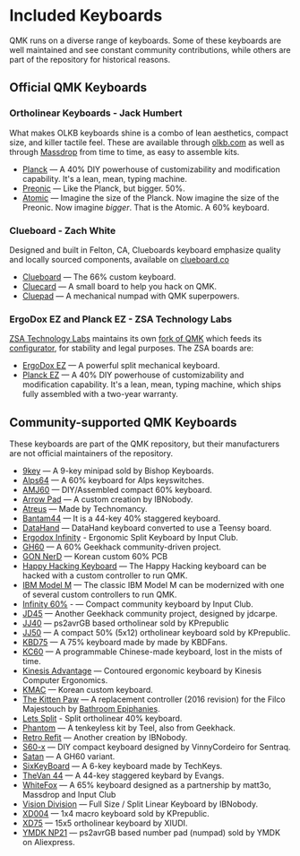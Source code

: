 # Included Keyboards

QMK runs on a diverse range of keyboards. Some of these keyboards are well maintained and see constant community contributions, while others are part of the repository for historical reasons.

## Official QMK Keyboards

### Ortholinear Keyboards - Jack Humbert

What makes OLKB keyboards shine is a combo of lean aesthetics, compact size, and killer tactile feel. These are available through [olkb.com](http://olkb.com) as well as through [Massdrop](http://massdrop.com) from time to time, as easy to assemble kits.

* [Planck](/keyboards/planck/) &mdash; A 40% DIY powerhouse of customizability and modification capability. It's a lean, mean, typing machine.
* [Preonic](/keyboards/preonic/) &mdash; Like the Planck, but bigger. 50%.
* [Atomic](/keyboards/atomic/) &mdash; Imagine the size of the Planck. Now imagine the size of the Preonic. Now imagine _bigger_. That is the Atomic. A 60% keyboard.

### Clueboard - Zach White

Designed and built in Felton, CA, Clueboards keyboard emphasize quality and locally sourced components, available on [clueboard.co](http://clueboard.co)

* [Clueboard](/keyboards/clueboard/66/) &mdash; The 66% custom keyboard.
* [Cluecard](/keyboards/clueboard/card/) &mdash; A small board to help you hack on QMK.
* [Cluepad](/keyboards/clueboard/17/) &mdash; A mechanical numpad with QMK superpowers.

### ErgoDox EZ and Planck EZ - ZSA Technology Labs

[ZSA Technology Labs](https://ergodox-ez.com) maintains its own [fork of QMK](https://github.com/zsa/qmk_firmware) which feeds its [configurator](https://configure.ergodox-ez.com), for stability and legal purposes. The ZSA boards are:

* [ErgoDox EZ](/keyboards/ergodox_ez/) &mdash; A powerful split mechanical keyboard.
* [Planck EZ](/keyboards/planck/ez) &mdash; A 40% DIY powerhouse of customizability and modification capability. It's a lean, mean, typing machine, which ships fully assembled with a two-year warranty.


## Community-supported QMK Keyboards

These keyboards are part of the QMK repository, but their manufacturers are not official maintainers of the repository.

* [9key](/keyboards/9key) &mdash; A 9-key minipad sold by Bishop Keyboards.
* [Alps64](/keyboards/alps64) &mdash; A 60% keyboard for Alps keyswitches.
* [AMJ60](/keyboards/amj60) &mdash; DIY/Assembled compact 60% keyboard.
* [Arrow Pad](/keyboards/handwired/arrow_pad) &mdash; A custom creation by IBNobody.
* [Atreus](/keyboards/atreus) &mdash; Made by Technomancy.
* [Bantam44](/keyboards/bantam44) &mdash; It is a 44-key 40% staggered keyboard.
* [DataHand](/keyboards/handwired/datahand) &mdash; DataHand keyboard converted to use a Teensy board.
* [Ergodox Infinity](/keyboards/ergodox_infinity) - Ergonomic Split Keyboard by Input Club.
* [GH60](/keyboards/gh60) &mdash; A 60% Geekhack community-driven project.
* [GON NerD](/keyboards/gonnerd) &mdash; Korean custom 60% PCB
* [Happy Hacking Keyboard](/keyboards/hhkb) &mdash; The Happy Hacking keyboard can be hacked with a custom controller to run QMK.
* [IBM Model M](/keyboards/modelm) &mdash; The classic IBM Model M can be modernized with one of several custom controllers to run QMK.
* [Infinity 60%](/keyboards/infinity60) - &mdash; Compact community keyboard by Input Club.
* [JD45](/keyboards/jd45) &mdash; Another Geekhack community project, designed by jdcarpe.
* [JJ40](/keyboards/jj40) &mdash; ps2avrGB based ortholinear sold by KPrepublic
* [JJ50](/keyboards/jj50) &mdash; A compact 50% (5x12) ortholinear keyboard sold by KPrepublic.
* [KBD75](/keyboards/kbd75) &mdash; A 75% keyboard made by made by KBDFans.
* [KC60](/keyboards/kc60) &mdash; A programmable Chinese-made keyboard, lost in the mists of time.
* [Kinesis Advantage](/keyboards/kinesis) &mdash; Contoured ergonomic keyboard by Kinesis Computer Ergonomics.
* [KMAC](/keyboards/kmac) &mdash; Korean custom keyboard.
* [The Kitten Paw](/keyboards/kitten_paw) &mdash; A replacement controller (2016 revision) for the Filco Majestouch by [Bathroom Epiphanies](https://github.com/BathroomEpiphanies).
* [Lets Split](/keyboards/lets_split) - Split ortholinear 40% keyboard.
* [Phantom](/keyboards/phantom) &mdash; A tenkeyless kit by Teel, also from Geekhack.
* [Retro Refit](/keyboards/handwired/retro_refit) &mdash; Another creation by IBNobody.
* [S60-x](/keyboards/s60_x) &mdash; DIY compact keyboard designed by VinnyCordeiro for Sentraq.
* [Satan](/keyboards/satan) &mdash; A GH60 variant.
* [SixKeyBoard](/keyboards/sixkeyboard) &mdash; A 6-key keyboard made by TechKeys.
* [TheVan 44](/keyboards/tv44) &mdash; A 44-key staggered keybard by Evangs.
* [WhiteFox](/keyboards/whitefox) &mdash; A 65% keyboard designed as a partnership by matt3o, Massdrop and Input Club
* [Vision Division](/keyboards/vision_division) &mdash; Full Size / Split Linear Keyboard by IBNobody.
* [XD004](/keyboards/xd004) &mdash; 1x4 macro keyboard sold by KPrepublic.
* [XD75](/keyboards/xd75) &mdash; 15x5 ortholinear keyboard by XIUDI.
* [YMDK NP21](/keyboards/ymdk_np21) &mdash; ps2avrGB based number pad (numpad) sold by YMDK on Aliexpress.
